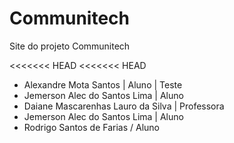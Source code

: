 # Communitech

Site do projeto Communitech

<<<<<<< HEAD
<<<<<<< HEAD
- Alexandre Mota Santos | Aluno | Teste
- Jemerson Alec do Santos Lima | Aluno
- Daiane Mascarenhas Lauro da Silva | Professora
- Jemerson Alec do Santos Lima | Aluno
- Rodrigo Santos de Farias / Aluno

 
